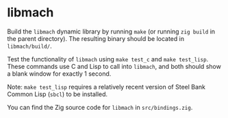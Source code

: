 # libmach

Build the `libmach` dynamic library by running `make` (or running `zig build` in the parent directory).
The resulting binary should be located in `libmach/build/`.

Test the functionality of `libmach` using `make test_c` and `make test_lisp`.
These commands use C and Lisp to call into `libmach`, and both should show a blank window for exactly 1 second.

Note: `make test_lisp` requires a relatively recent version of Steel Bank Common Lisp (`sbcl`) to be installed.

You can find the Zig source code for `libmach` in `src/bindings.zig`.
